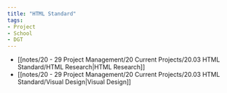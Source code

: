 ```yaml
---
title: "HTML Standard"
tags:
- Project
- School
- DGT
---
```

- [[notes/20 - 29 Project Management/20 Current Projects/20.03 HTML Standard/HTML Research|HTML Research]]
- [[notes/20 - 29 Project Management/20 Current Projects/20.03 HTML Standard/Visual Design|Visual Design]]
